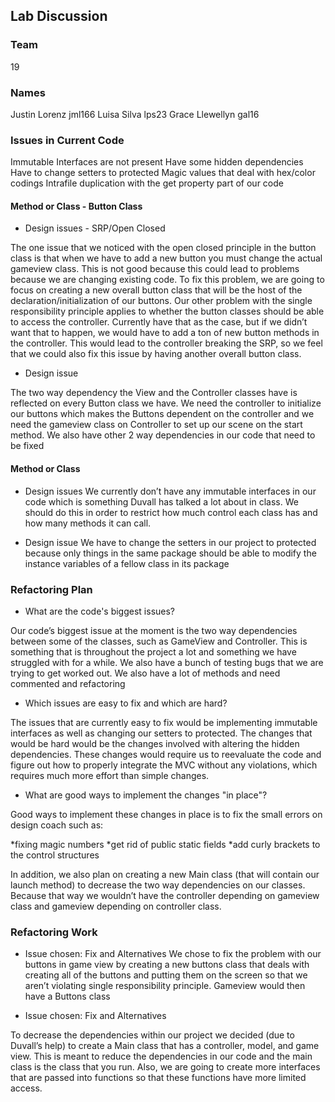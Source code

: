 ## Lab Discussion
### Team
19
### Names
Justin Lorenz jml166
Luisa Silva lps23
Grace Llewellyn gal16

### Issues in Current Code

Immutable Interfaces are not present
Have some hidden dependencies
Have to change setters to protected
Magic values that deal with hex/color codings
Intrafile duplication with the get property part of our code

#### Method or Class - Button Class
 * Design issues - SRP/Open Closed

The one issue that we noticed with the open closed principle in the button class is that when we have to add a new button you must change the actual gameview class. This is not good because this could lead to problems because we are changing existing code. To fix this problem, we are going to focus on creating a new overall button class that will be the host of the declaration/initialization of our buttons. Our other problem with the single responsibility principle applies to whether the button classes should be able to access the controller. Currently have that as the case, but if we didn’t want that to happen, we would have to add a ton of new button methods in the controller. This would lead to the controller breaking the SRP, so we feel that we could also fix this issue by having another overall button class. 

 * Design issue

The two way dependency the View and the Controller classes have is reflected on every Button class we have. We need the controller to initialize our buttons which makes the Buttons dependent on the controller and we need the gameview class on Controller to set up our scene on the start method. We also have other 2 way dependencies in our code that need to be fixed

#### Method or Class
 * Design issues
We currently don’t have any immutable interfaces in our code which is something Duvall has talked a lot about in class. We should do this in order to restrict how much control each class has and how many methods it can call. 

 * Design issue
We have to change the setters in our project to protected because only things in the same package should be able to modify the instance variables of a fellow class in its package


### Refactoring Plan

 * What are the code's biggest issues?

Our code’s biggest issue at the moment is the two way dependencies between some of the classes, such as GameView and Controller. This is something that is throughout the project a lot and something we have struggled with for a while. We also have a bunch of testing bugs that we are trying to get worked out. We also have a lot of methods and need commented and refactoring 

 * Which issues are easy to fix and which are hard?

The issues that are currently easy to fix would be implementing immutable interfaces as well as changing our setters to protected. The changes that would be hard would be the changes involved with altering the hidden dependencies. These changes would require us to reevaluate the code and figure out how to properly integrate the MVC without any violations, which requires much more effort than simple changes.

 * What are good ways to implement the changes "in place"?

Good ways to implement these changes in place is to fix the small errors on design coach such as:

*fixing magic numbers
*get rid of public static fields
*add curly brackets to the control structures

In addition, we also plan on creating a new Main class (that will contain our launch method) to decrease the two way dependencies on our classes. Because that way we wouldn’t have the controller depending on gameview class and gameview depending on controller class.



### Refactoring Work

 * Issue chosen: Fix and Alternatives
We chose to fix the problem with our buttons in game view by creating a new buttons class that deals with creating all of the buttons and putting them on the screen so that we aren’t violating single responsibility principle. Gameview would then have a Buttons class 


 * Issue chosen: Fix and Alternatives

To decrease the dependencies within our project we decided (due to Duvall’s help) to create a Main class that has a controller, model, and game view. This is meant to reduce the dependencies in our code and the main class is the class that you run. Also, we are going to create more interfaces that are passed into functions so that these functions have more limited access. 
